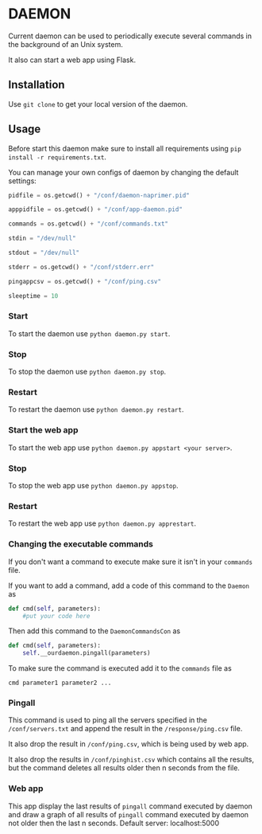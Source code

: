 # DAEMON

Current daemon can be used to periodically execute several commands in the background of an Unix system.

It also can start a web app using Flask.

## Installation

Use `git clone` to get your local version of the daemon.

## Usage

Before start this daemon make sure to install all requirements using `pip install -r requirements.txt`.

You can manage your own configs of daemon by changing the default settings:
```python
pidfile = os.getcwd() + "/conf/daemon-naprimer.pid"

apppidfile = os.getcwd() + "/conf/app-daemon.pid"

commands = os.getcwd() + "/conf/commands.txt"

stdin = "/dev/null"

stdout = "/dev/null"

stderr = os.getcwd() + "/conf/stderr.err"

pingappcsv = os.getcwd() + "/conf/ping.csv"

sleeptime = 10
```

### Start

To start the daemon use `python daemon.py start`.

### Stop

To stop the daemon use `python daemon.py stop`.

### Restart

To restart the daemon use `python daemon.py restart`.

### Start the web app

To start the web app use `python daemon.py appstart <your server>`.

### Stop

To stop the web app use `python daemon.py appstop`.

### Restart

To restart the web app use `python daemon.py apprestart`.

### Changing the executable commands

If you don't want a command to execute make sure it isn't in your `commands` file.

If you want to add a command, add a code of this command to the `Daemon` as

```python
def cmd(self, parameters):
	#put your code here
```

Then add this command to the `DaemonCommandsCon` as

```python
def cmd(self, parameters):
	self.__ourdaemon.pingall(parameters)
```

To make sure the command is executed add it to the `commands` file as

```
cmd parameter1 parameter2 ...
```

### Pingall

This command is used to ping all the servers specified in the `/conf/servers.txt` and append the result in the `/response/ping.csv` file.

It also drop the result in `/conf/ping.csv`, which is being used by web app.

It also drop the results in `/conf/pinghist.csv` which contains all the results, but the command deletes all results older then n seconds from the file.

### Web app

This app display the last results of `pingall` command executed by daemon and draw a graph of all results of `pingall` command executed by daemon not older then the last n seconds.
Default server: localhost:5000
